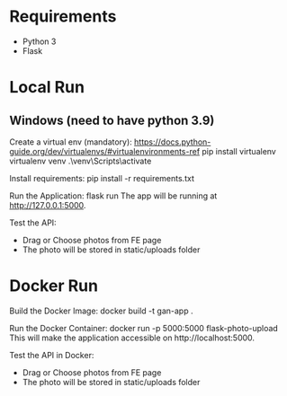 # Requirements
- Python 3
- Flask

# Local Run

## Windows (need to have python 3.9)
Create a virtual env (mandatory): https://docs.python-guide.org/dev/virtualenvs/#virtualenvironments-ref
   pip install virtualenv
   virtualenv venv
   .\venv\Scripts\activate

Install requirements:
   pip install -r requirements.txt

Run the Application:
   flask run
   The app will be running at http://127.0.0.1:5000.

Test the API:
   - Drag or Choose photos from FE page
   - The photo will be stored in static/uploads folder


# Docker Run

Build the Docker Image:
   docker build -t gan-app .

Run the Docker Container:
   docker run -p 5000:5000 flask-photo-upload
   This will make the application accessible on http://localhost:5000.

Test the API in Docker:
   - Drag or Choose photos from FE page
   - The photo will be stored in static/uploads folder
